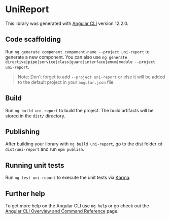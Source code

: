 # UniReport

This library was generated with [Angular CLI](https://github.com/angular/angular-cli) version 12.2.0.

## Code scaffolding

Run `ng generate component component-name --project uni-report` to generate a new component. You can also use `ng generate directive|pipe|service|class|guard|interface|enum|module --project uni-report`.
> Note: Don't forget to add `--project uni-report` or else it will be added to the default project in your `angular.json` file. 

## Build

Run `ng build uni-report` to build the project. The build artifacts will be stored in the `dist/` directory.

## Publishing

After building your library with `ng build uni-report`, go to the dist folder `cd dist/uni-report` and run `npm publish`.

## Running unit tests

Run `ng test uni-report` to execute the unit tests via [Karma](https://karma-runner.github.io).

## Further help

To get more help on the Angular CLI use `ng help` or go check out the [Angular CLI Overview and Command Reference](https://angular.io/cli) page.
